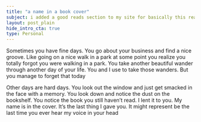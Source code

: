 ```yaml
---
title: "a name in a book cover"
subject: i added a good reads section to my site for basically this reason
layout: post_plain
hide_intro_cta: true
type: Personal
---
```


Sometimes you have fine days. You go about your business and find a nice groove. Like going on a nice walk in a park at some point you realize you totally forgot you were walking in a park. You take another beautiful wander through another day of your life. You and I use to take those wanders. But you manage to forget that today

Other days are hard days. You look out the window and just get smacked in the face with a memory. You look down and notice the dust on the bookshelf. You notice the book you still haven’t read. I lent it to you. My name is in the cover. It’s the last thing I gave you. It might represent be the last time you ever hear my voice in your head
